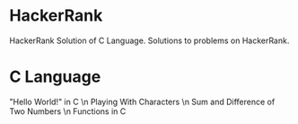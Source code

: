 # HackerRank

HackerRank Solution of C Language.
Solutions to problems on HackerRank.

# C Language

"Hello World!" in C \n
Playing With Characters \n
Sum and Difference of Two Numbers \n
Functions in C

